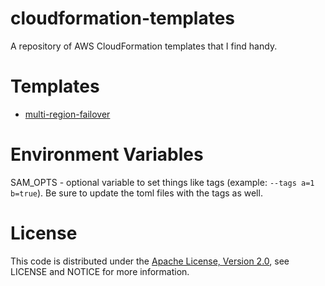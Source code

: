 # cloudformation-templates
A repository of AWS CloudFormation templates that I find handy.

# Templates
- [multi-region-failover](./multi-region-failover/README.md)

# Environment Variables
SAM_OPTS - optional variable to set things like tags (example: `--tags a=1 b=true`).  Be sure to update the toml files with the tags as well.

# License
This code is distributed under the [Apache License, Version 2.0](http://www.apache.org/licenses/LICENSE-2.0), see LICENSE and NOTICE for more information.

